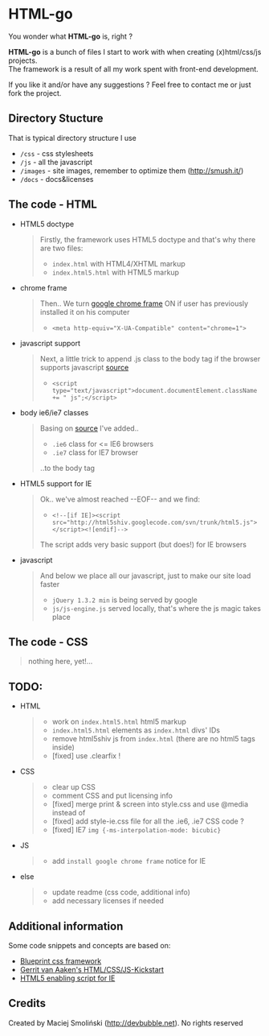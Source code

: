 # HTML-go


You wonder what **HTML-go** is, right ?
  
  
**HTML-go** is a bunch of files I start to work with when creating (x)html/css/js projects.  
The framework is a result of all my work spent with front-end development.  

If you like it and/or have any suggestions ? Feel free to contact me or just fork the project.  

## Directory Stucture

That is typical directory structure I use

* `/css` - css stylesheets
* `/js` - all the javascript
* `/images` - site images, remember to optimize them (http://smush.it/)
* `/docs` - docs&licenses

## The code - HTML

* HTML5 doctype


    > Firstly, the framework uses HTML5 doctype and that's why there are two files:
    >
    > * `index.html` with HTML4/XHTML markup
    > * `index.html5.html` with HTML5 markup


* chrome frame


    > Then.. We turn [google chrome frame](http://code.google.com/intl/pl-PL/chrome/chromeframe/) ON if user has previously installed it on his computer
    > 
    > * `<meta http-equiv="X-UA-Compatible" content="chrome=1">`


* javascript support


    > Next, a little trick to append .js class to the body tag if the browser supports javascript [source](http://www.webkrauts.de/2008/12/14/sehr-sehr-schnelle-seiten-website-performance-best-practice-teil-2/)
    >
    > * `<script type="text/javascript">document.documentElement.className += " js";</script>`



* body ie6/ie7 classes


    > Basing on [source](http://codecandies.de/2008/12/12/conditional-comments-wenige-requests/) I've added..
    >
    > * `.ie6` class for <= IE6 browsers
    > * `.ie7` class for IE7 browser
    >
    > ..to the body tag


* HTML5 support for IE


    > Ok.. we've almost reached --EOF-- and we find:
    >
    > * `<!--[if IE]><script src="http://html5shiv.googlecode.com/svn/trunk/html5.js"></script><![endif]-->`
    >
    > The script adds very basic support (but does!) for IE browsers


* javascript


    > And below we place all our javascript, just to make our site load faster
    > 
    > * `jQuery 1.3.2 min` is being served by google
    > * `js/js-engine.js` served locally, that's where the js magic takes place

## The code - CSS

> nothing here, yet!...


## TODO:

* HTML

    > * work on `index.html5.html` html5 markup
    > * `index.html5.html` elements as `index.html` divs' IDs
    > * remove html5shiv js from `index.html` (there are no html5 tags inside)
    > * [fixed] use .clearfix !


* CSS

    > * clear up CSS
    > * comment CSS and put licensing info
    > * [fixed] merge print & screen into style.css and use @media instead of
    > * [fixed] add style-ie.css file for all the .ie6, .ie7 CSS code ?
    > * [fixed] IE7 `img {-ms-interpolation-mode: bicubic}`

* JS

    > * add `install google chrome frame` notice for IE

* else

    > * update readme (css code, additional info)
    > * add necessary licenses if needed

## Additional information

Some code snippets and concepts are based on:

* [Blueprint css framework](http://blueprintcss.org) 
* [Gerrit van Aaken's HTML/CSS/JS-Kickstart](http://praegnanz.de/weblog/htmlcssjs-kickstart)
* [HTML5 enabling script for IE](http://remysharp.com/2009/01/07/html5-enabling-script/)


## Credits

Created by Maciej Smoliński (<http://devbubble.net>). No rights reserved